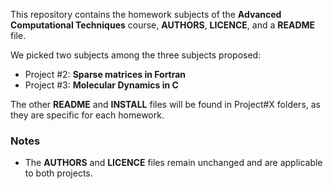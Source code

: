 This repository contains the homework subjects of the **Advanced Computational Techniques** course, **AUTHORS**, **LICENCE**, and a **README** file.

We picked two subjects among the three subjects proposed:
- Project #2: **Sparse matrices in Fortran**
- Project #3: **Molecular Dynamics in C**

The other **README** and **INSTALL** files will be found in Project#X folders, as they are specific for each homework.

### Notes

- The **AUTHORS** and **LICENCE** files remain unchanged and are applicable to both projects.
